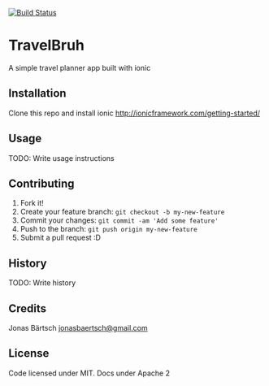 [![Build Status](https://travis-ci.org/Jbartsch/travelbruh-ionic.svg?branch=master)](https://travis-ci.org/Jbartsch/travelbruh-ionic)

# TravelBruh

A simple travel planner app built with ionic

## Installation

Clone this repo and install ionic
http://ionicframework.com/getting-started/

## Usage

TODO: Write usage instructions

## Contributing

1. Fork it!
2. Create your feature branch: `git checkout -b my-new-feature`
3. Commit your changes: `git commit -am 'Add some feature'`
4. Push to the branch: `git push origin my-new-feature`
5. Submit a pull request :D

## History

TODO: Write history

## Credits

Jonas Bärtsch
jonasbaertsch@gmail.com

## License

Code licensed under MIT. Docs under Apache 2
